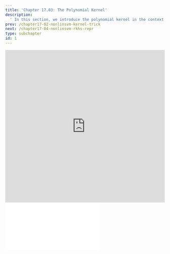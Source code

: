 ```yaml
---
title: 'Chapter 17.03: The Polynomial Kernel'
description:
  ' In this section, we introduce the polynomial kernel in the context of SVMs. '
prev: /chapter17-02-nonlinsvm-kernel-trick
next: /chapter17-04-nonlinsvm-rkhs-repr
type: subchapter
id: 1
---
```



<!-- Hier jetzt die neuen Links einpflegen -->


<exercise id="1" title="Video Lecture">
<iframe width="100%" height="480" src="https://www.youtube.com/embed/YsMdZ4tjuMM" frameborder="0" allow="accelerometer; autoplay; encrypted-media; gyroscope; picture-in-picture" allowfullscreen></iframe>
</exercise>

<exercise id="2" title="Slides">
<object data="pdfs/17/slides-nonlinsvm-kernel-poly.pdf" type="application/pdf" style="width:100%;height:480px">
    <embed src="pdfs/17/slides-nonlinsvm-kernel-poly.pdf" type="application/pdf" />
</object>
</exercise>


